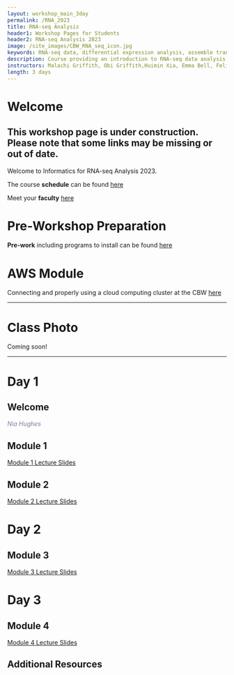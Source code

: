 ```yaml
---
layout: workshop_main_3day
permalink: /RNA_2023
title: RNA-seq Analysis
header1: Workshop Pages for Students
header2: RNA-seq Analysis 2023
image: /site_images/CBW_RNA_seq_icon.jpg
keywords: RNA-seq data, differential expression analysis, assemble transcripts
description: Course providing an introduction to RNA-seq data analysis followed by integrated tutorials demonstrating the use of popular RNA-seq analysis packages.
instructors: Malachi Griffith, Obi Griffith,Huimin Xia, Emma Bell, Felicia Gomez
length: 3 days
---
```


# Welcome <a id="welcome"></a>

## This workshop page is under construction. Please note that some links may be missing or out of date.

Welcome to Informatics for RNA-seq Analysis 2023.

The course **schedule** can be found [here](https://bioinformaticsdotca.github.io/RNA_2023_schedule)   

Meet your **faculty** [here]()

# Pre-Workshop Preparation <a id="preworkshop"></a>

**Pre-work** including programs to install can be found [here]()

# AWS Module <a id="preworkshop"></a>

Connecting and properly using a cloud computing cluster at the CBW [here]()

***

# Class Photo

Coming soon!

***

# Day 1 <a id="day1"></a>

##  Welcome

*<font color="#827e9c">Nia Hughes</font>*



## Module 1

*<font color="#827e9c"></font>*

[Module 1 Lecture Slides]()  

## Module 2

*<font color="#827e9c"></font>*

[Module 2 Lecture Slides]()  

# Day 2 <a id="day2"></a>

## Module 3

*<font color="#827e9c"></font>*

[Module 3 Lecture Slides]()  

# Day 3 <a id="day3"></a>

## Module 4

*<font color="#827e9c"></font>*

[Module 4 Lecture Slides]()  

## Additional Resources

